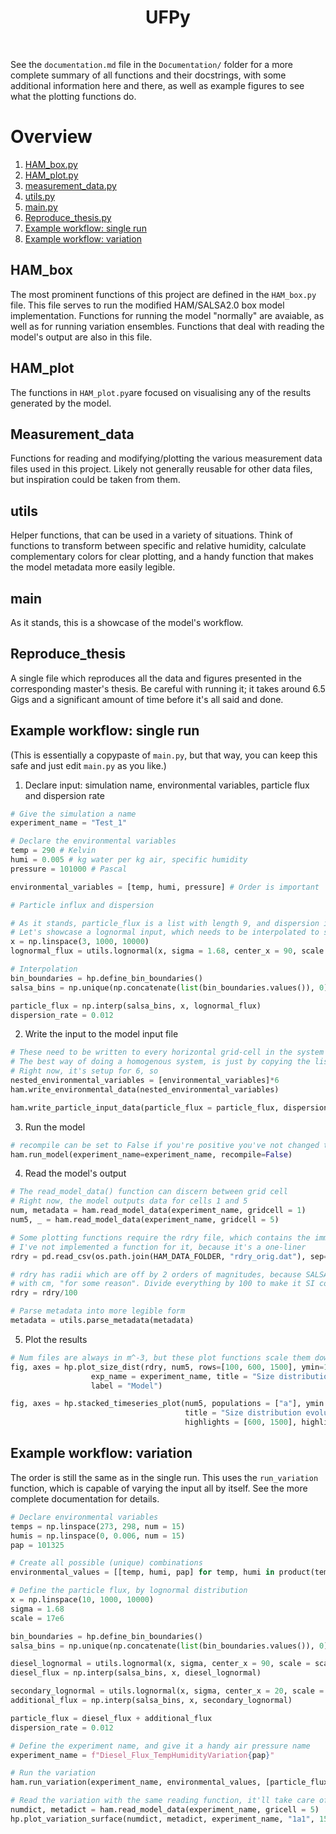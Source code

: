 <h1 align = "center"> UFPy </h1> <br>

See the `documentation.md` file in the `Documentation/` folder for a more complete summary of all functions and their docstrings, with some additional information here and there, as well as example figures to see what the plotting functions do.

# Overview
1. [HAM_box.py](#HAM_box)
2. [HAM_plot.py](#HAM_plot)
3. [measurement_data.py](#measurement_data)
4. [utils.py](#utils)
5. [main.py](#main)
6. [Reproduce_thesis.py](#reproduce_thesis)
7. [Example workflow: single run](#example-workflow-single-run)
8. [Example workflow: variation](#example-workflow-variation)

## HAM_box
The most prominent functions of this project are defined in the `HAM_box.py` file. This file serves to run the modified HAM/SALSA2.0 box model implementation. Functions for running the model "normally" are avaiable, as well as for running variation ensembles. Functions that deal with reading the model's output are also in this file.

## HAM_plot
The functions in `HAM_plot.py`are focused on visualising any of the results generated by the model. 

## Measurement_data
Functions for reading and modifying/plotting the various measurement data files used in this project. Likely not generally reusable for other data files, but inspiration could be taken from them.

## utils
Helper functions, that can be used in a variety of situations. Think of functions to transform between specific and relative humidity, calculate complementary colors for clear plotting, and a handy function that makes the model metadata more easily legible. 

## main
As it stands, this is a showcase of the model's workflow.

## Reproduce_thesis
A single file which reproduces all the data and figures presented in the corresponding master's thesis. Be careful with running it; it takes around 6.5 Gigs and a significant amount of time before it's all said and done.

## Example workflow: single run
(This is essentially a copypaste of `main.py`, but that way, you can keep this safe and just edit `main.py` as you like.)
1. Declare input: simulation name, environmental variables, particle flux and dispersion rate
```python
# Give the simulation a name
experiment_name = "Test_1"

# Declare the environmental variables
temp = 290 # Kelvin
humi = 0.005 # kg water per kg air, specific humidity
pressure = 101000 # Pascal

environmental_variables = [temp, humi, pressure] # Order is important

# Particle influx and dispersion

# As it stands, particle_flux is a list with length 9, and dispersion is just a float < 1
# Let's showcase a lognormal input, which needs to be interpolated to salsa's bins
x = np.linspace(3, 1000, 10000) 
lognormal_flux = utils.lognormal(x, sigma = 1.68, center_x = 90, scale = 17e6) # 1e6 for cm^-3 -> m^-3

# Interpolation
bin_boundaries = hp.define_bin_boundaries()
salsa_bins = np.unique(np.concatenate(list(bin_boundaries.values()), 0)[0:10] * 1e9)

particle_flux = np.interp(salsa_bins, x, lognormal_flux)
dispersion_rate = 0.012
```
2. Write the input to the model input file
```python
# These need to be written to every horizontal grid-cell in the system
# The best way of doing a homogenous system, is just by copying the list n-times, for n grid cells
# Right now, it's setup for 6, so
nested_environmental_variables = [environmental_variables]*6
ham.write_environmental_data(nested_environmental_variables)

ham.write_particle_input_data(particle_flux = particle_flux, dispersion_rate = dispersion_rate)
```
3. Run the model
```python
# recompile can be set to False if you're positive you've not changed the f90 source code of the model
ham.run_model(experiment_name=experiment_name, recompile=False)
```

4. Read the model's output
```python
# The read_model_data() function can discern between grid cell
# Right now, the model outputs data for cells 1 and 5
num, metadata = ham.read_model_data(experiment_name, gridcell = 1)
num5, _ = ham.read_model_data(experiment_name, gridcell = 5)

# Some plotting functions require the rdry file, which contains the immediate bin boundaries.
# I've not implemented a function for it, because it's a one-liner
rdry = pd.read_csv(os.path.join(HAM_DATA_FOLDER, "rdry_orig.dat"), sep=r"\s+")

# rdry has radii which are off by 2 orders of magnitudes, because SALSA works
# with cm, "for some reason". Divide everything by 100 to make it SI compliant.
rdry = rdry/100

# Parse metadata into more legible form
metadata = utils.parse_metadata(metadata)
```
5. Plot the results
```python
# Num files are always in m^-3, but these plot functions scale them down to cm^-3 automatically
fig, axes = hp.plot_size_dist(rdry, num5, rows=[100, 600, 1500], ymin=1, xmin = -20, xmax = 400,
                  exp_name = experiment_name, title = "Size distribution (cell 5)", populations = ["a"],
                  label = "Model")

fig, axes = hp.stacked_timeseries_plot(num5, populations = ["a"], ymin = 1, exp_name = experiment_name,
                                       title = "Size distribution evolution (cell 5)",
                                       highlights = [600, 1500], highlight_colors = ["green", "red"])
```

## Example workflow: variation
The order is still the same as in the single run. This uses the `run_variation` function, which is capable of varying the input all by itself. See the more complete documentation for details.

```python
# Declare environmental variables
temps = np.linspace(273, 298, num = 15)
humis = np.linspace(0, 0.006, num = 15)
pap = 101325

# Create all possible (unique) combinations
environmental_values = [[temp, humi, pap] for temp, humi in product(temps, humis)]

# Define the particle flux, by lognormal distribution
x = np.linspace(10, 1000, 10000)
sigma = 1.68
scale = 17e6

bin_boundaries = hp.define_bin_boundaries()
salsa_bins = np.unique(np.concatenate(list(bin_boundaries.values()), 0)[0:10] * 1e9)

diesel_lognormal = utils.lognormal(x, sigma, center_x = 90, scale = scale)
diesel_flux = np.interp(salsa_bins, x, diesel_lognormal)

secondary_lognormal = utils.lognormal(x, sigma, center_x = 20, scale = scale/2)
additional_flux = np.interp(salsa_bins, x, secondary_lognormal)

particle_flux = diesel_flux + additional_flux
dispersion_rate = 0.012

# Define the experiment name, and give it a handy air pressure name
experiment_name = f"Diesel_Flux_TempHumidityVariation{pap}"

# Run the variation
ham.run_variation(experiment_name, environmental_values, [particle_flux], [dispersion_rate])

# Read the variation with the same reading function, it'll take care of everything
numdict, metadict = ham.read_model_data(experiment_name, gricell = 5)
hp.plot_variation_surface(numdict, metadict, experiment_name, "1a1", 1500)
```